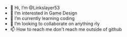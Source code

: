 - 👋 Hi, I’m @Linkslayer53
- 👀 I’m interested in Game Design
- 🌱 I’m currently learning coding
- 💞️ I’m looking to collaborate on anything rly
- 📫 How to reach me don't reach me outside of github

<!---
Linkslayer53/Linkslayer53 is a ✨ special ✨ repository because its `README.md` (this file) appears on your GitHub profile.
You can click the Preview link to take a look at your changes.
--->
